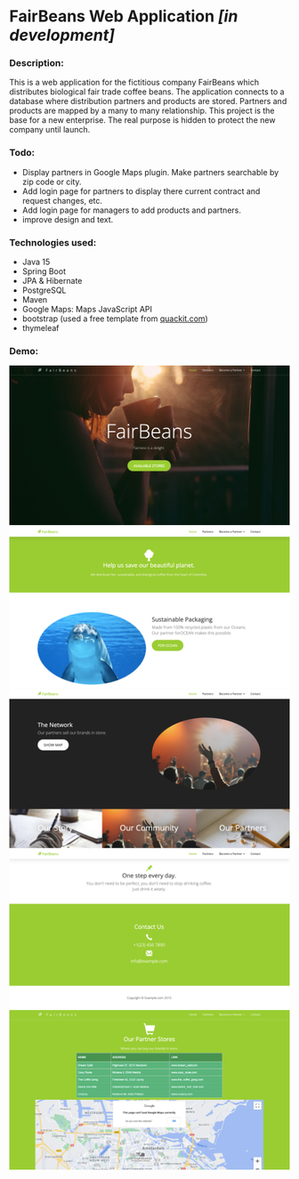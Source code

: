 # FairBeans Web Application *[in development]*

### Description:
This is a web application for the fictitious company FairBeans which distributes biological fair trade coffee beans.
The application connects to a database where distribution partners and products are stored. Partners and products are mapped by a many to many relationship.
This project is the base for a new enterprise. The real purpose is hidden to protect the new company until launch.

### Todo:
* Display partners in Google Maps plugin. Make partners searchable by zip code or city. 
* Add login page for partners to display there current contract and request changes, etc.
* Add login page for managers to add products and partners.
* improve design and text.

### Technologies used:
* Java 15
* Spring Boot
* JPA & Hibernate
* PostgreSQL
* Maven
* Google Maps: Maps JavaScript API
* bootstrap (used a free template from [quackit.com](https://www.quackit.com/html/templates/))
* thymeleaf


### Demo:
![demo image](/src/main/resources/static/images/home-demo-1.png)
![demo image](/src/main/resources/static/images/home-demo-2.png)
![demo image](/src/main/resources/static/images/home-demo-3.png)
![demo image](src/main/resources/static/images/home-demo-4.png)
![demo image](/src/main/resources/static/images/partners-demo.png)
